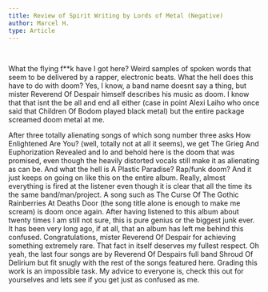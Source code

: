 ```yaml
---
title: Review of Spirit Writing by Lords of Metal (Negative)
author: Marcel H.
type: Article
---
```


<br />
<article-image src="spirit-writing-old-cover.jpg" alt="Spirit Writing Cover"></article-image>

What the flying f**k have I got here? Weird samples of spoken words that seem to be delivered by a rapper, electronic beats. What the hell does this have to do with doom? Yes, I know, a band name doesnt say a thing, but mister Reverend Of Despair himself describes his music as doom. I know that that isnt the be all and end all either (case in point Alexi Laiho who once said that Children Of Bodom played black metal) but the entire package screamed doom metal at me.

After three totally alienating songs of which song number three asks How Enlightened Are You? (well, totally not at all it seems), we get The Grieg And Euphorization Revealed and lo and behold here is the doom that was promised, even though the heavily distorted vocals still make it as alienating as can be. And what the hell is A Plastic Paradise? Rap/funk doom? And it just keeps on going on like this on the entire album. Really, almost everything is fired at the listener even though it is clear that all the time its the same band/man/project. A song such as The Curse Of The Gothic Rainberries At Deaths Door (the song title alone is enough to make me scream) is doom once again. After having listened to this album about twenty times I am still not sure, this is pure genius or the biggest junk ever. It has been very long ago, if at all, that an album has left me behind this confused. Congratulations, mister Reverend Of Despair for achieving something extremely rare. That fact in itself deserves my fullest respect. Oh yeah, the last four songs are by Reverend Of Despairs full band Shroud Of Delirium but fit snugly with the rest of the songs featured here. Grading this work is an impossible task. My advice to everyone is, check this out for yourselves and lets see if you get just as confused as me.